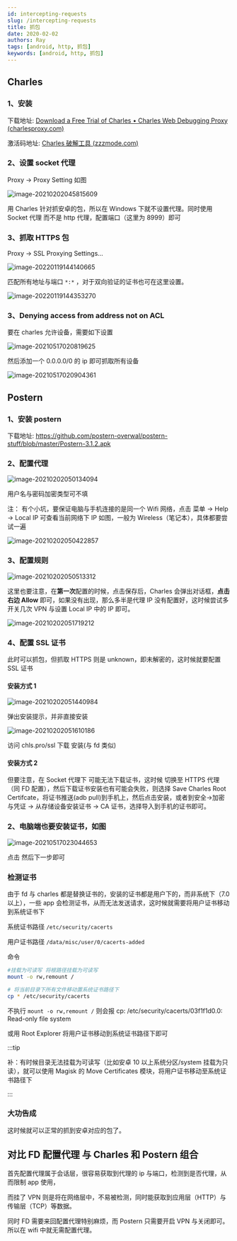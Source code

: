 ```yaml
---
id: intercepting-requests
slug: /intercepting-requests
title: 抓包
date: 2020-02-02
authors: Ray
tags: [android, http, 抓包]
keywords: [android, http, 抓包]
---
```


## Charles

### 1、安装

下载地址: [Download a Free Trial of Charles • Charles Web Debugging Proxy (charlesproxy.com)](https://www.charlesproxy.com/download/)

激活码地址: [Charles 破解工具 (zzzmode.com)](https://www.zzzmode.com/mytools/charles/)

### 2、设置 socket 代理

Proxy -> Proxy Setting 如图

![image-20210202045815609](assert/48d494e6f99037b419063450f84d61be_MD5.png)

用 Charles 针对抓安卓的包，所以在 Windows 下就不设置代理。同时使用 Socket 代理 而不是 http 代理，配置端口（这里为 8999）即可

### 3、抓取 HTTPS 包

Proxy -> SSL Proxying Settings…

![image-20220119144140665](assert/de6f097bd84594c05ae16a4d086c9cdd_MD5.png)

匹配所有地址与端口 `*:*` ，对于双向验证的证书也可在这里设置。

![image-20220119144353270](assert/7c4246355d53c9900e3bff9c9a46f314_MD5.png)

### 3、Denying access from address not on ACL

要在 charles 允许设备，需要如下设置

![image-20210517020819625](assert/035ebe7320e561d68e792e57d425383c_MD5.png)

然后添加一个 0.0.0.0/0 的 ip 即可抓取所有设备

![image-20210517020904361](assert/4752ef858615c8bf28030f7457312199_MD5.png)

## Postern

### 1、安装 postern

下载地址: https://github.com/postern-overwal/postern-stuff/blob/master/Postern-3.1.2.apk

### 2、配置代理

![image-20210202050134094](assert/d26189dfe2d92d00bdbd8a86e2932a9e_MD5.png)

用户名与密码加密类型可不填

注： 有个小坑，要保证电脑与手机连接的是同一个 Wifi 网络，点击 菜单 -> Help -> Local IP 可查看当前网络下 IP 如图，一般为 Wireless（笔记本），具体都要尝试一遍

![image-20210202050422857](assert/fb313b84130bcac3e8d9bfc76590b7f0_MD5.png)

### 3、配置规则

![image-20210202050513312](assert/83a07061c510a03c2c154398043dafad_MD5.png)

这里也要注意，在**第一次**配置的时候，点击保存后，Charles 会弹出对话框，**点击右边 Allow** 即可，如果没有出现，那么多半是代理 IP 没有配置好，这时候尝试多开关几次 VPN 与设置 Local IP 中的 IP 即可。

![image-20210202051719212](assert/b11488b2d375ed53a5fe511a1b2d5ed3_MD5.png)

### 4、配置 SSL 证书

此时可以抓包，但抓取 HTTPS 则是 unknown，即未解密的，这时候就要配置 SSL 证书

#### 安装方式 1

![image-20210202051440984](assert/346686811ae77dff67a4b701ad58937f_MD5.png)

弹出安装提示，并非直接安装

![image-20210202051610186](assert/6778be5b2669155cd208290fd78e545f_MD5.png)

访问 chls.pro/ssl 下载 安装(与 fd 类似)

#### 安装方式 2

但要注意，在 Socket 代理下 可能无法下载证书，这时候 切换至 HTTPS 代理（同 FD 配置），然后下载证书安装也有可能会失败，则选择 Save Charles Root Certifcate，将证书推送(adb pull)到手机上，然后点击安装，或者到安全->加密与凭证 -> 从存储设备安装证书 -> CA 证书，选择导入到手机的证书即可。

### 2、电脑端也要安装证书，如图

![image-20210517023044653](assert/7b8f51f4b118895f89e6c6c8204efad0_MD5.png)

点击 然后下一步即可

### 检测证书

由于 fd 与 charles 都是替换证书的，安装的证书都是用户下的，而非系统下（7.0 以上），一些 app 会检测证书，从而无法发送请求，这时候就需要将用户证书移动到系统证书下

系统证书路径 `/etc/security/cacerts`

用户证书路径 `/data/misc/user/0/cacerts-added`

命令

```sh
#挂载为可读写 将根路径挂载为可读写
mount -o rw,remount /

# 将当前目录下所有文件移动置系统证书路径下
cp * /etc/security/cacerts
```

不执行 `mount -o rw,remount /` 则会报 cp: /etc/security/cacerts/03f1f1d0.0: Read-only file system

或用 Root Explorer 将用户证书移动到系统证书路径下即可

:::tip

补：有时候目录无法挂载为可读写（比如安卓 10 以上系统分区/system 挂载为只读），就可以使用 Magisk 的 Move Certificates 模块，将用户证书移动至系统证书路径下

:::

### 大功告成

这时候就可以正常的抓到安卓对应的包了。

## 对比 FD 配置代理 与 Charles 和 Postern 组合

首先配置代理属于会话层，很容易获取到代理的 ip 与端口，检测到是否代理，从而限制 app 使用，

而挂了 VPN 则是将在网络层中，不易被检测，同时能获取到应用层（HTTP）与传输层（TCP）等数据。

同时 FD 需要来回配置代理特别麻烦，而 Postern 只需要开启 VPN 与关闭即可。所以在 wifi 中就无需配置代理。
